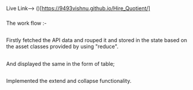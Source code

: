 ###
Live Link--> ()[https://9493vishnu.github.io/Hire_Quotient/]
###
The work flow :- 
##
Firstly fetched the API data and rouped it and stored in the state based on the asset classes provided by using "reduce". 
##
And displayed the same in the form of table; 
##
Implemented the extend and collapse functionality.
